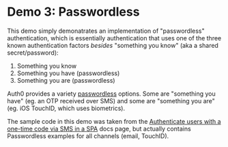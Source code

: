 # Demo 3: Passwordless

This demo simply demonatrates an implementation of "passwordless" authentication, which is essentially authentication that uses one of the three known authentication factors _besides_ "something you know" (aka a shared secret/password):

1. Something you know
1. Something you have (passwordless)
1. Something you are (passwordless)

Auth0 provides a variety [passwordless](https://auth0.com/passwordless) options. Some are "something you have" (eg. an OTP received over SMS) and some are "something you are" (eg. iOS TouchID, which uses biometrics).

The sample code in this demo was taken from the [Authenticate users with a one-time code via SMS in a SPA](https://auth0.com/docs/connections/passwordless/spa-sms) docs page, but actually contains Passwordless examples for all channels (email, TouchID).
